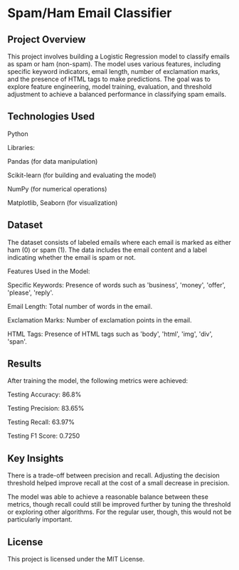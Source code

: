 # Spam/Ham Email Classifier
## Project Overview
This project involves building a Logistic Regression model to classify emails as spam or ham (non-spam). The model uses various features, including specific keyword indicators, email length, number of exclamation marks, and the presence of HTML tags to make predictions. The goal was to explore feature engineering, model training, evaluation, and threshold adjustment to achieve a balanced performance in classifying spam emails.

## Technologies Used
Python

Libraries:

Pandas (for data manipulation)

Scikit-learn (for building and evaluating the model)

NumPy (for numerical operations)

Matplotlib, Seaborn (for visualization)

## Dataset
The dataset consists of labeled emails where each email is marked as either ham (0) or spam (1). The data includes the email content and a label indicating whether the email is spam or not.

Features Used in the Model:

Specific Keywords: Presence of words such as 'business', 'money', 'offer', 'please', 'reply'.

Email Length: Total number of words in the email.

Exclamation Marks: Number of exclamation points in the email.

HTML Tags: Presence of HTML tags such as 'body', 'html', 'img', 'div', 'span'.

## Results

After training the model, the following metrics were achieved:

Testing Accuracy: 86.8%

Testing Precision: 83.65%

Testing Recall: 63.97%

Testing F1 Score: 0.7250

## Key Insights
There is a trade-off between precision and recall. Adjusting the decision threshold helped improve recall at the cost of a small decrease in precision.

The model was able to achieve a reasonable balance between these metrics, though recall could still be improved further by tuning the threshold or exploring other algorithms. For the regular user, though, this would not be particularly important.

## License
This project is licensed under the MIT License.
